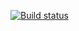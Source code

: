 [![Build status](https://ci.appveyor.com/api/projects/status/wr1ghdaqnr16ibf6/branch/master?svg=true)](https://ci.appveyor.com/project/DemKosS/selenide/branch/master)
